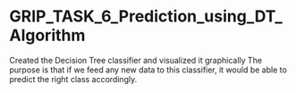 # GRIP_TASK_6_Prediction_using_DT_Algorithm
Created the Decision Tree classifier and visualized it graphically
The purpose is that if we feed any new data to this classifier, it would be able to
predict the right class accordingly.
